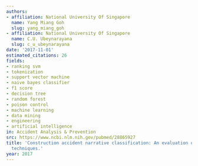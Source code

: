 ```yaml
---
authors:
- affiliation: National University Of Singapore
  name: Yang Miang Goh
  slug: yang_miang_goh
- affiliation: National University Of Singapore
  name: C.U. Ubeynarayana
  slug: c_u_ubeynarayana
date: '2017-11-01'
estimated_citations: 26
fields:
- ranking svm
- tokenization
- support vector machine
- naive bayes classifier
- f1 score
- decision tree
- random forest
- poison control
- machine learning
- data mining
- engineering
- artificial intelligence
in: Accident Analysis & Prevention
src: https://www.ncbi.nlm.nih.gov/pubmed/28865927
title: 'Construction accident narrative classification: An evaluation of text mining
  techniques.'
year: 2017
---
```

